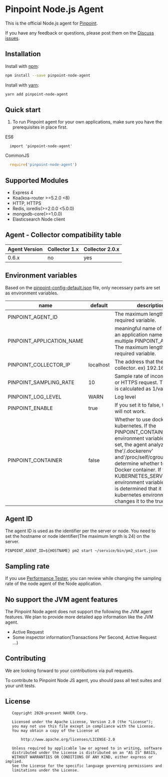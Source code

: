 # Pinpoint Node.js Agent
This is the official Node.js agent for [Pinpoint](https://github.com/naver/pinpoint).

If you have any feedback or questions,
please post them on the [Discuss issues](https://github.com/naver/pinpoint-node-agent/issues).


## Installation
Install with [npm](https://www.npmjs.com/):
```sh
npm install --save pinpoint-node-agent 
```
Install with [yarn](https://yarnpkg.com):
```sh
yarn add pinpoint-node-agent
```

## Quick start
1. To run Pinpoint agent for your own applications,
   make sure you have the prerequisites in place first.

ES6
```ecmascript 6
  import 'pinpoint-node-agent'  
```

CommonJS
```javascript
  require('pinpoint-node-agent')
```

## Supported Modules
* Express 4
* Koa(koa-router >=5.2.0 <8)
* HTTP, HTTPS
* Redis, ioredis(>=2.0.0 <5.0.0)
* mongodb-core(>=1.0.0)
* Elasticsearch Node client

## Agent - Collector compatibility table
Agent Version | Collector 1.x | Collector 2.0.x
------------- | --------------- | ---------------
0.6.x | no      | yes

## Environment variables
Based on the [pinpoint-config-default.json](/lib/pinpoint-config-default.json) file, only necessary parts are set as environment variables.

name | default | description
-----|---------|------------
PINPOINT_AGENT_ID |  | The maximum length is 24. a required variable.
PINPOINT_APPLICATION_NAME | | meaningful name of the app. an application name can have multiple PINPOINT_AGENT_ID. The maximum length is 24. a required variable. 
PINPOINT_COLLECTOR_IP | localhost | The address that the Pinpoint collector. ex) 192.168.0.1
PINPOINT_SAMPLING_RATE | 10 | Sample rate of incoming HTTP or HTTPS request. The value is calculated as 1/value.
PINPOINT_LOG_LEVEL | WARN | Log level
PINPOINT_ENABLE | true | If you set it to false, the agent will not work.
PINPOINT_CONTAINER | false | Whether to use docker or kubernetes. If the PINPOINT_CONTAINER environment variable is not set, the agent analyzes the'/.dockerenv' and'/proc/self/cgroup' files to determine whether to use the Docker container. If the KUBERNETES_SERVICE_HOST environment variable exists, it is determined that it is the kubernetes environment and changes it to the true value.

## Agent ID
The agent ID is used as the identifier per the server or node. You need to set the hostname or node identifier(The maximum length is 24) on the server.
```
PINPOINT_AGENT_ID=${HOSTNAME} pm2 start ~/service/bin/pm2_start.json​
```

## Sampling rate
If you use [Performance Tester](/demo/performance-tester), you can review while changing the sampling rate of the node agent of the Node application.

## No support the JVM agent features
The Pinpoint Node agent does not support the following the JVM agent features. We plan to provide more detailed app information like the JVM agent.
* Active Request
* Some inspector information(Transactions Per Second, Active Request ...)

## Contributing

We are looking forward to your contributions via pull requests.

To contribute to Pinpoint Node JS agent, you should pass all test suites and your unit tests.

## License

```
   Copyright 2020-present NAVER Corp.

   Licensed under the Apache License, Version 2.0 (the "License");
   you may not use this file except in compliance with the License.
   You may obtain a copy of the License at

       http://www.apache.org/licenses/LICENSE-2.0

   Unless required by applicable law or agreed to in writing, software
   distributed under the License is distributed on an "AS IS" BASIS,
   WITHOUT WARRANTIES OR CONDITIONS OF ANY KIND, either express or implied.
   See the License for the specific language governing permissions and
   limitations under the License.
```
